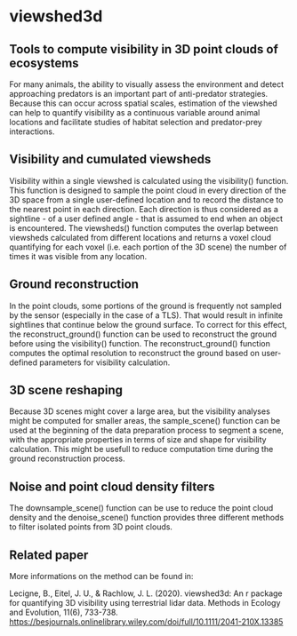# viewshed3d
## Tools to compute visibility in 3D point clouds of ecosystems

For many animals, the ability to visually assess the environment and detect approaching predators is an important
part of anti-predator strategies. Because this can occur across spatial scales, estimation of the viewshed can help to quantify
visibility as a continuous variable around animal locations and facilitate studies of habitat selection and predator-prey interactions.

## Visibility and cumulated viewsheds

Visibility within a single viewshed is calculated using the visibility() function. This function is designed to sample the point cloud in every direction of the 3D space from
a single user-defined location and to record the distance to the nearest point in each direction. Each direction is thus considered as a
sightline - of a user defined angle - that is assumed to end when an object is encountered.
The viewsheds() function computes the overlap between viewsheds calculated from different locations and returns a voxel cloud
quantifying for each voxel (i.e. each portion of the 3D scene) the number of times it was visible from any location.

## Ground reconstruction

In the point clouds, some portions of the ground is frequently not sampled by the sensor (especially in the case of a TLS).
That would result in infinite sightlines that continue
below the ground surface. To correct for this effect, the reconstruct_ground() function can be used to reconstruct the ground
before using the visibility() function. The reconstruct_ground() function computes the optimal resolution to
reconstruct the ground based on user-defined parameters for visibility calculation.

## 3D scene reshaping

Because 3D scenes might cover a large area, but the visibility analyses might be computed for smaller areas, the sample_scene() function can be used
at the beginning of the data preparation process to segment a scene, with the appropriate properties in terms of size and shape for visibility
calculation. This might be usefull to reduce computation time during the ground reconstruction process. 

## Noise and point cloud density filters

The downsample_scene() function can be use to reduce the point cloud density and the denoise_scene() function provides three different methods to filter isolated points from 3D point clouds.

## Related paper
More informations on the method can be found in:

Lecigne, B., Eitel, J. U., & Rachlow, J. L. (2020). viewshed3d: An r package for quantifying 3D visibility using terrestrial lidar data. Methods in Ecology and Evolution, 11(6), 733-738.
https://besjournals.onlinelibrary.wiley.com/doi/full/10.1111/2041-210X.13385
